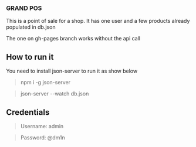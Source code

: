 ### GRAND POS
This is a point of sale for a shop.
It has one user and a few products already populated in db.json

The one on gh-pages branch works without the api call

## How to run it
You need to install json-server to run it as show below
> npm i -g json-server

> json-server --watch db.json

## Credentials
> Username: admin

> Password: @dm1n